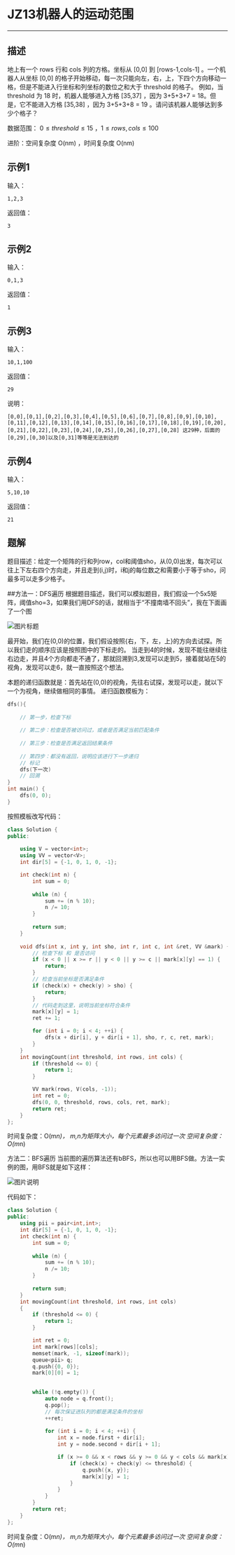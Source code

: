 # JZ13机器人的运动范围

---

## 描述

地上有一个 rows 行和 cols 列的方格。坐标从 [0,0] 到 [rows-1,cols-1] 。一个机器人从坐标 [0,0] 的格子开始移动，每一次只能向左，右，上，下四个方向移动一格，但是不能进入行坐标和列坐标的数位之和大于 threshold 的格子。 例如，当 threshold 为 18 时，机器人能够进入方格  [35,37] ，因为 3+5+3+7 = 18。但是，它不能进入方格 [35,38] ，因为 3+5+3+8 = 19 。请问该机器人能够达到多少个格子？

数据范围： $0 \le threshold \le 15$  ，$1 \le rows,cols \le 100$ 

进阶：空间复杂度 O(nm) ，时间复杂度 O(nm)

## 示例1

输入：

```
1,2,3
```

返回值：

```
3
```

## 示例2

输入：

```
0,1,3
```

返回值：

```
1
```

## 示例3

输入：

```
10,1,100
```

返回值：

```
29
```

说明：

```
[0,0],[0,1],[0,2],[0,3],[0,4],[0,5],[0,6],[0,7],[0,8],[0,9],[0,10],[0,11],[0,12],[0,13],[0,14],[0,15],[0,16],[0,17],[0,18],[0,19],[0,20],[0,21],[0,22],[0,23],[0,24],[0,25],[0,26],[0,27],[0,28] 这29种，后面的[0,29],[0,30]以及[0,31]等等是无法到达的      
```

## 示例4

输入：

```
5,10,10
```

返回值：

```
21
```







## 题解

题目描述：给定一个矩阵的行和列row，col和阈值sho，从(0,0)出发，每次可以往上下左右四个方向走，并且走到(i,j)时，i和j的每位数之和需要小于等于sho，问最多可以走多少格子。

\##方法一：DFS遍历 根据题目描述，我们可以模拟题目，我们假设一个5x5矩阵，阈值sho=3，如果我们用DFS的话，就相当于“不撞南墙不回头”，我在下面画了一个图

![图片标题](https://uploadfiles.nowcoder.com/images/20200519/284295_1589877614926_ABC6FAAB5BAD4415E420440E8397D9B9)

最开始，我们在(0,0)的位置，我们假设按照{右，下，左，上}的方向去试探。所以我们走的顺序应该是按照图中的下标走的。 当走到4的时候，发现不能往继续往右边走，并且4个方向都走不通了，那就回溯到3,发现可以走到5，接着就站在5的视角，发现可以走6，就一直按照这个想法。

本题的递归函数就是：首先站在(0,0)的视角，先往右试探，发现可以走，就以下一个为视角，继续做相同的事情。 递归函数模板为：

```cpp
dfs(){
    
    // 第一步，检查下标
   
    // 第二步：检查是否被访问过，或者是否满足当前匹配条件
    
    // 第三步：检查是否满足返回结果条件
    
    // 第四步：都没有返回，说明应该进行下一步递归
    // 标记
    dfs(下一次)
    // 回溯
}  
int main() {
    dfs(0, 0);
}
```

按照模板改写代码：

```cpp
class Solution {
public:
    
    using V = vector<int>;
	using VV = vector<V>;	
	int dir[5] = {-1, 0, 1, 0, -1};

	int check(int n) {
        int sum = 0;
        
        while (n) {
            sum += (n % 10);
            n /= 10;
        }
        
        return sum;
    }
    
	void dfs(int x, int y, int sho, int r, int c, int &ret, VV &mark) {
        // 检查下标 和 是否访问
		if (x < 0 || x >= r || y < 0 || y >= c || mark[x][y] == 1) {
			return;
		}
        // 检查当前坐标是否满足条件
		if (check(x) + check(y) > sho) {
			return;
		}
        // 代码走到这里，说明当前坐标符合条件
		mark[x][y] = 1;
		ret += 1;

		for (int i = 0; i < 4; ++i) {
			dfs(x + dir[i], y + dir[i + 1], sho, r, c, ret, mark);
		}
	} 
    int movingCount(int threshold, int rows, int cols) {
        if (threshold <= 0) {
        	return 1;
        }

        VV mark(rows, V(cols, -1));
        int ret = 0;
        dfs(0, 0, threshold, rows, cols, ret, mark);
        return ret;
    }
};
```

时间复杂度：O(m*n)， m,n为矩阵大小，每个元素最多访问过一次 空间复杂度：O(m*n)



方法二：BFS遍历 当前图的遍历算法还有bBFS，所以也可以用BFS做。方法一实例的图，用BFS就是如下这样：

![图片说明](https://uploadfiles.nowcoder.com/images/20200519/284295_1589878467112_921F1E74912BCD2AD922A5DEFC42ED71)

代码如下：

```cpp
class Solution {
public:
	using pii = pair<int,int>;
	int dir[5] = {-1, 0, 1, 0, -1};
    int check(int n) {
        int sum = 0;
        
        while (n) {
            sum += (n % 10);
            n /= 10;
        }
        
        return sum;
    }
    int movingCount(int threshold, int rows, int cols)
    {
        if (threshold <= 0) {
        	return 1;
        }

        int ret = 0;
        int mark[rows][cols];
        memset(mark, -1, sizeof(mark));
        queue<pii> q;
        q.push({0, 0});
        mark[0][0] = 1;
       

        while (!q.empty()) {
        	auto node = q.front();
        	q.pop();
            // 每次保证进队列的都是满足条件的坐标
        	++ret;
        	
        	for (int i = 0; i < 4; ++i) {
        		int x = node.first + dir[i];
        		int y = node.second + dir[i + 1];

        		if (x >= 0 && x < rows && y >= 0 && y < cols && mark[x][y] == -1) {
        			if (check(x) + check(y) <= threshold) {
        				q.push({x, y});
        				mark[x][y] = 1;
        			}
        		}
        	}
        }
        return ret;
    }
};

```

时间复杂度：O(m*n)， m,n为矩阵大小，每个元素最多访问过一次 空间复杂度：O(m*n)